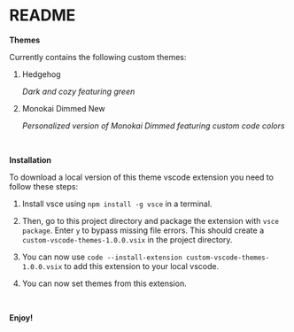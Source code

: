 # README

**Themes**

Currently contains the following custom themes:
  1. Hedgehog
     
     *Dark and cozy featuring green*
  3. Monokai Dimmed New
     
     *Personalized version of Monokai Dimmed featuring custom code colors*

&nbsp;

**Installation**

To download a local version of this theme vscode extension you need to follow these steps:

  1. Install vsce using `npm install -g vsce` in a terminal.

  2. Then, go to this project directory and package the extension with `vsce package`. Enter `y` to bypass missing file errors. This should create a `custom-vscode-themes-1.0.0.vsix` in the project directory.

  3. You can now use `code --install-extension custom-vscode-themes-1.0.0.vsix` to add this extension to your local vscode.

  4. You can now set themes from this extension.

&nbsp;

**Enjoy!**
